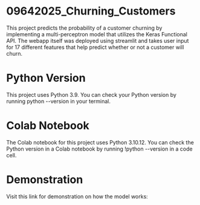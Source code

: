 # 09642025_Churning_Customers

This project predicts the probability of a customer churning by implementing a multi-perceptron model that utilizes the Keras Functional API. The webapp itself was deployed using streamlit and takes user input for 17 different features that help predict whether or not a customer will churn.

# Python Version

This project uses Python 3.9. You can check your Python version by running python --version in your terminal.

# Colab Notebook

The Colab notebook for this project uses Python 3.10.12. You can check the Python version in a Colab notebook by running !python --version in a code cell.

# Demonstration

Visit this link for demonstration on how the model works: 
